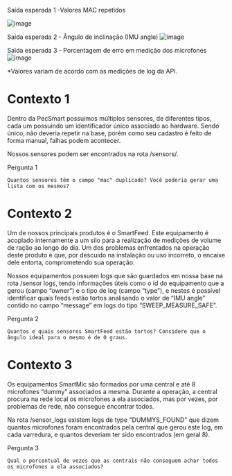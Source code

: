Saída esperada 1 -Valores MAC repetidos

![image](https://user-images.githubusercontent.com/79227339/181866506-65fdf9f1-eb77-4653-8da3-392a28d13151.png)

Saída esperada 2 - Ângulo de inclinação (IMU angle)
![image](https://user-images.githubusercontent.com/79227339/181866586-ef3d94c6-950b-4356-9d39-006f72d2902d.png)

Saída esperada 3 - Porcentagem de erro em medição dos microfones
![image](https://user-images.githubusercontent.com/79227339/181866746-da79d4e9-f7bb-4445-9e55-cfa8ea7c177b.png)


*Valores variam de acordo com as medições de log da API.

# Contexto 1

Dentro da PecSmart possuímos múltiplos sensores, de diferentes tipos, cada um possuindo um identificador único associado ao hardware. Sendo único, não deveria repetir na base, porém como seu cadastro é feito de forma manual, falhas podem acontecer.

Nossos sensores podem ser encontrados na rota /sensors/.

Pergunta 1

    Quantos sensores têm o campo "mac" duplicado? Você poderia gerar uma lista com os mesmos?

# Contexto 2

Um de nossos principais produtos é o SmartFeed. Este equipamento é acoplado internamente a um silo para a realização de medições de volume de ração ao longo do dia. Um dos problemas enfrentados na operação deste produto é que, por descuido na instalação ou uso incorreto, o encaixe dele entorta, comprometendo sua operação.

Nossos equipamentos possuem logs que são guardados em nossa base na rota /sensor logs, tendo informações úteis como o id do equipamento que a gerou (campo “owner”) e o tipo de log (campo “type”), e nestes é possível identificar quais feeds estão tortos analisando o valor de “IMU angle” contido no campo “message” em logs do tipo “SWEEP_MEASURE_SAFE”.

Pergunta 2

    Quantos e quais sensores SmartFeed estão tortos? Considere que o ângulo ideal para o mesmo é de 0 graus.

# Contexto 3

Os equipamentos SmartMic são formados por uma central e até 8 microfones “dummy” associados a mesma. Durante a operação, a central procura na rede local os microfones a ela associados, mas por vezes, por problemas de rede, não consegue encontrar todos.

Na rota /sensor_logs existem logs de type "DUMMYS_FOUND" que dizem quantos microfones foram encontrados pela central que gerou este log, em cada varredura, e quantos deveriam ter sido encontrados (em geral 8).

Pergunta 3

    Qual o percentual de vezes que as centrais não conseguem achar todos os microfones a ela associados?
